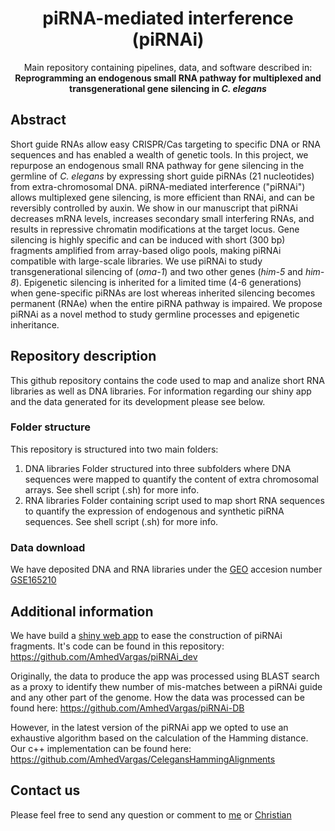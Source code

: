 
<h1 align="center">piRNA-mediated interference (piRNAi)</h1>
<p align="center">
Main repository containing pipelines, data, and software described in: <br><b>Reprogramming an endogenous small RNA pathway for multiplexed and transgenerational gene silencing in <i>C. elegans</i></b>
</p>

## Abstract
Short guide RNAs allow easy CRISPR/Cas targeting to specific DNA or RNA sequences and has enabled a wealth of genetic tools. In this project, we repurpose an endogenous small RNA pathway for gene silencing in the germline of *C. elegans* by expressing short guide piRNAs (21 nucleotides) from extra-chromosomal DNA. piRNA-mediated interference ("piRNAi") allows multiplexed gene silencing, is more efficient than RNAi, and can be reversibly controlled by auxin. We show in our manuscript that piRNAi decreases mRNA levels, increases secondary small interfering RNAs, and results in repressive chromatin modifications at the target locus. Gene silencing is highly specific and can be induced with short (300 bp) fragments amplified from array-based oligo pools, making piRNAi compatible with large-scale libraries. We use piRNAi to study transgenerational silencing of (*oma-1*) and two other genes (*him-5* and *him-8*). Epigenetic silencing is inherited for a limited time (4-6 generations) when gene-specific piRNAs are lost whereas inherited silencing becomes permanent (RNAe) when the entire piRNA pathway is impaired. We propose piRNAi as a novel method to study germline processes and epigenetic inheritance.

## Repository description
This github repository contains the code used to map and analize short RNA libraries as well as DNA libraries. For information regarding our shiny app and the data generated for its development please see below.

### Folder structure
This repository is structured into two main folders:
1. DNA libraries
Folder structured into three subfolders where DNA sequences were mapped to quantify the content of extra chromosomal arrays. See shell script (.sh) for more info.
2. RNA libraries
Folder containing script used to map short RNA sequences to quantify the expression of endogenous and synthetic piRNA sequences. See shell script (.sh) for more info.

### Data download
We have deposited DNA and RNA libraries under the [GEO](https://www.ncbi.nlm.nih.gov/geo/) accesion number [GSE165210](https://www.ncbi.nlm.nih.gov/geo/query/acc.cgi?acc=GSE165210)

## Additional information
We have build a [shiny web app](https://wormbuilder.dev/piRNAi/) to ease the construction of piRNAi fragments. 
It's code can be found in this repository: https://github.com/AmhedVargas/piRNAi_dev

Originally, the data to produce the app was processed using BLAST search as a proxy to identify thew number of mis-matches between a piRNAi guide and any other part of the genome. How the data was processed can be found here: https://github.com/AmhedVargas/piRNAi-DB

However, in the latest version of the piRNAi app we opted to use an exhaustive algorithm based on the calculation of the Hamming distance. Our c++ implementation can be found here: https://github.com/AmhedVargas/CelegansHammingAlignments

## Contact us
Please feel free to send any question or comment to [me](mailto:avargas0lcg@gmail.com) or [Christian](mailto:cfjensen@kaust.edu.sa)
